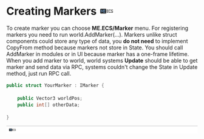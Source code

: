 # Creating Markers [![](Logo-Tiny.png)](/../../#glossary)
To create marker you can choose **ME.ECS/Marker** menu.
For registering markers you need to run world.AddMarker(...).
Markers unlike struct components could store any type of data, you **do not need** to implement CopyFrom method because markers not store in State.
You should call AddMarker in modules or in UI because marker has a one-frame lifetime.
When you add marker to world, world systems **Update** should be able to get marker and send data via RPC, systems couldn't change the State in Update method, just run RPC call.
```csharp
public struct YourMarker : IMarker {
    
    public Vector3 worldPos;
    public int[] otherData;
    
}
```

[![](Footer.png)](/../../#glossary)

